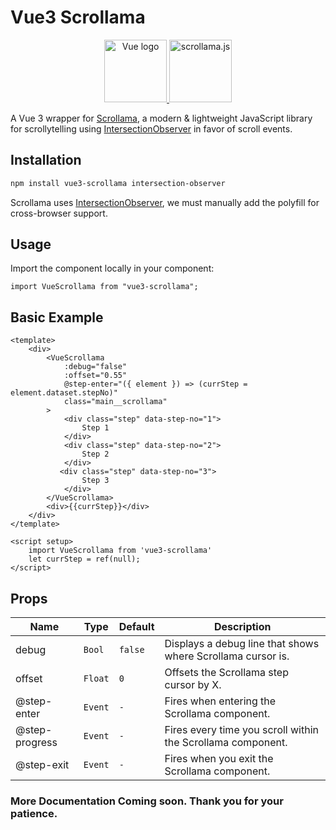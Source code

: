 # Vue3 Scrollama

<p align="center">
    <a href="https://vuejs.org" target="_blank" rel="noopener noreferrer">
        <img height="100" src="https://vuejs.org/images/logo.png" alt="Vue logo">
    </a>
    <a href="https://github.com/russellgoldenberg/scrollama" target="_blank" rel="noopener noreferrer">
        <img height="100" src="https://camo.githubusercontent.com/5830af8d186bdc1372c517604dde419cf35a9c03f10316278b721e82c092808e/68747470733a2f2f72757373656c6c73616d6f72612e6769746875622e696f2f7363726f6c6c616d612f6c6f676f2e706e67" alt="scrollama.js"/>
    </a>
</p>

A Vue 3 wrapper for [Scrollama](https://github.com/russellsamora/scrollama), a modern & lightweight JavaScript library for scrollytelling using [IntersectionObserver](https://developer.mozilla.org/en-US/docs/Web/API/Intersection_Observer_API) in favor of
scroll events.

## Installation

```sh
npm install vue3-scrollama intersection-observer
```

Scrollama uses [IntersectionObserver](https://developer.mozilla.org/en-US/docs/Web/API/Intersection_Observer_API), we must manually add the polyfill for cross-browser support. 

## Usage

Import the component locally in your component:

```vue
import VueScrollama from "vue3-scrollama";
```

## Basic Example
```vue
<template>
    <div>
        <VueScrollama
            :debug="false"
            :offset="0.55"
            @step-enter="({ element }) => (currStep = element.dataset.stepNo)"
            class="main__scrollama"
        >
            <div class="step" data-step-no="1">
                Step 1
            </div>
            <div class="step" data-step-no="2">
                Step 2
            </div>
           <div class="step" data-step-no="3">
                Step 3
            </div>
        </VueScrollama>
        <div>{{currStep}}</div>
    </div>
</template>
```

```vue
<script setup>
    import VueScrollama from 'vue3-scrollama'
    let currStep = ref(null);
</script>
```

## Props
| Name | Type | Default | Description |
| --- | --- | --- | --- |
| debug | `Bool` | `false` | Displays a debug line that shows where Scrollama cursor is. |
| offset | `Float` | `0` | Offsets the Scrollama step cursor by X. |
| @step-enter | `Event` | `-` | Fires when entering the Scrollama component. |
| @step-progress | `Event` | `-` | Fires every time you scroll within the Scrollama component. |
| @step-exit | `Event` | `-` | Fires when you exit the Scrollama component. |

### More Documentation Coming soon. Thank you for your patience.
